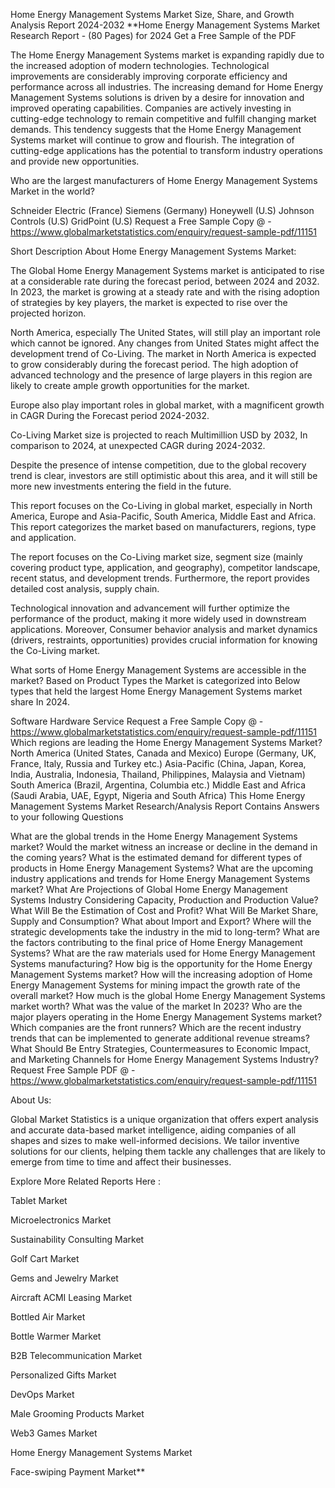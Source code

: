 Home Energy Management Systems Market Size, Share, and Growth Analysis Report 2024-2032
**Home Energy Management Systems Market Research Report - (80 Pages) for 2024 Get a Free Sample of the PDF

The Home Energy Management Systems market is expanding rapidly due to the increased adoption of modern technologies. Technological improvements are considerably improving corporate efficiency and performance across all industries. The increasing demand for Home Energy Management Systems solutions is driven by a desire for innovation and improved operating capabilities. Companies are actively investing in cutting-edge technology to remain competitive and fulfill changing market demands. This tendency suggests that the Home Energy Management Systems market will continue to grow and flourish. The integration of cutting-edge applications has the potential to transform industry operations and provide new opportunities.

Who are the largest manufacturers of Home Energy Management Systems Market in the world?

Schneider Electric (France)
Siemens (Germany)
Honeywell (U.S)
Johnson Controls (U.S)
GridPoint (U.S)
Request a Free Sample Copy @ - https://www.globalmarketstatistics.com/enquiry/request-sample-pdf/11151

Short Description About Home Energy Management Systems Market:

The Global Home Energy Management Systems market is anticipated to rise at a considerable rate during the forecast period, between 2024 and 2032. In 2023, the market is growing at a steady rate and with the rising adoption of strategies by key players, the market is expected to rise over the projected horizon.

North America, especially The United States, will still play an important role which cannot be ignored. Any changes from United States might affect the development trend of Co-Living. The market in North America is expected to grow considerably during the forecast period. The high adoption of advanced technology and the presence of large players in this region are likely to create ample growth opportunities for the market.

Europe also play important roles in global market, with a magnificent growth in CAGR During the Forecast period 2024-2032.

Co-Living Market size is projected to reach Multimillion USD by 2032, In comparison to 2024, at unexpected CAGR during 2024-2032.

Despite the presence of intense competition, due to the global recovery trend is clear, investors are still optimistic about this area, and it will still be more new investments entering the field in the future.

This report focuses on the Co-Living in global market, especially in North America, Europe and Asia-Pacific, South America, Middle East and Africa. This report categorizes the market based on manufacturers, regions, type and application.

The report focuses on the Co-Living market size, segment size (mainly covering product type, application, and geography), competitor landscape, recent status, and development trends. Furthermore, the report provides detailed cost analysis, supply chain.

Technological innovation and advancement will further optimize the performance of the product, making it more widely used in downstream applications. Moreover, Consumer behavior analysis and market dynamics (drivers, restraints, opportunities) provides crucial information for knowing the Co-Living market.

What sorts of Home Energy Management Systems are accessible in the market?
Based on Product Types the Market is categorized into Below types that held the largest Home Energy Management Systems market share In 2024.


Software
Hardware
Service
Request a Free Sample Copy @ - https://www.globalmarketstatistics.com/enquiry/request-sample-pdf/11151
Which regions are leading the Home Energy Management Systems Market?
North America (United States, Canada and Mexico)
Europe (Germany, UK, France, Italy, Russia and Turkey etc.)
Asia-Pacific (China, Japan, Korea, India, Australia, Indonesia, Thailand, Philippines, Malaysia and Vietnam)
South America (Brazil, Argentina, Columbia etc.)
Middle East and Africa (Saudi Arabia, UAE, Egypt, Nigeria and South Africa)
This Home Energy Management Systems Market Research/Analysis Report Contains Answers to your following Questions

What are the global trends in the Home Energy Management Systems market? Would the market witness an increase or decline in the demand in the coming years?
What is the estimated demand for different types of products in Home Energy Management Systems? What are the upcoming industry applications and trends for Home Energy Management Systems market?
What Are Projections of Global Home Energy Management Systems Industry Considering Capacity, Production and Production Value? What Will Be the Estimation of Cost and Profit? What Will Be Market Share, Supply and Consumption? What about Import and Export?
Where will the strategic developments take the industry in the mid to long-term?
What are the factors contributing to the final price of Home Energy Management Systems? What are the raw materials used for Home Energy Management Systems manufacturing?
How big is the opportunity for the Home Energy Management Systems market? How will the increasing adoption of Home Energy Management Systems for mining impact the growth rate of the overall market?
How much is the global Home Energy Management Systems market worth? What was the value of the market In 2023?
Who are the major players operating in the Home Energy Management Systems market? Which companies are the front runners?
Which are the recent industry trends that can be implemented to generate additional revenue streams?
What Should Be Entry Strategies, Countermeasures to Economic Impact, and Marketing Channels for Home Energy Management Systems Industry?
Request Free Sample PDF @ - https://www.globalmarketstatistics.com/enquiry/request-sample-pdf/11151

About Us:

Global Market Statistics is a unique organization that offers expert analysis and accurate data-based market intelligence, aiding companies of all shapes and sizes to make well-informed decisions. We tailor inventive solutions for our clients, helping them tackle any challenges that are likely to emerge from time to time and affect their businesses.

Explore More Related Reports Here :

Tablet Market

Microelectronics Market

Sustainability Consulting Market

Golf Cart Market

Gems and Jewelry Market

Aircraft ACMI Leasing Market

Bottled Air Market

Bottle Warmer Market

B2B Telecommunication Market

Personalized Gifts Market

DevOps Market

Male Grooming Products Market

Web3 Games Market

Home Energy Management Systems Market

Face-swiping Payment Market**

